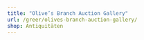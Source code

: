 ```yaml
---
title: "Olive’s Branch Auction Gallery"
url: /greer/olives-branch-auction-gallery/
shop: Antiquitäten
---
```

